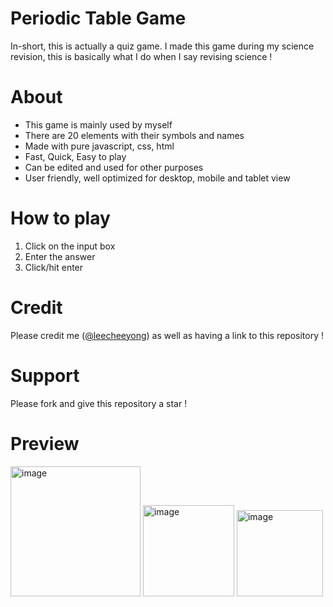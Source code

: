 # Periodic Table Game
In-short, this is actually a quiz game. I made this game during my science revision, this is basically what I do when I say revising science !

# About
- This game is mainly used by myself
- There are 20 elements with their symbols and names
- Made with pure javascript, css, html
- Fast, Quick, Easy to play
- Can be edited and used for other purposes
- User friendly, well optimized for desktop, mobile and tablet view

# How to play
1. Click on the input box
2. Enter the answer
3. Click/hit enter

# Credit
Please credit me ([@leecheeyong](https://github.com/leecheeyong)) as well as having a link to this repository !

# Support
Please fork and give this repository a star !

# Preview
<div style="display: inline-block">
<img width="208" alt="image" src="https://user-images.githubusercontent.com/81070048/179402694-f212f6f7-68f1-4631-bcbb-a3d4d7db7778.png">
<img width="146" alt="image" src="https://user-images.githubusercontent.com/81070048/179402715-ecd3a40f-5436-48a5-9b7f-ebf417c54ae6.png">
<img width="138" alt="image" src="https://user-images.githubusercontent.com/81070048/179402720-b6937212-0924-4d29-9537-7c9eada45308.png">
</div>

